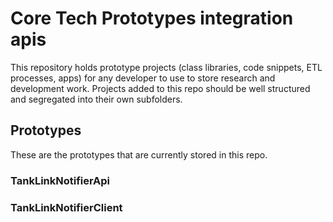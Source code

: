 # Core Tech Prototypes integration apis

This repository holds prototype projects (class libraries, code snippets, ETL processes, apps) for any developer to use to store research and development work.  Projects added to this repo should be well structured and segregated into their own subfolders.  

## Prototypes

These are the prototypes that are currently stored in this repo.

### TankLinkNotifierApi

### TankLinkNotifierClient

